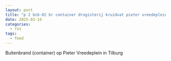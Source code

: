 ```yaml
---
layout: post
title: "p 2 bzb-02 br container drogisterij kruidvat pieter vreedeplein tilburg 209031"
date: 2025-03-15
categories: 
  - rss
tags: 
  - feed
---
```


Buitenbrand (container) op Pieter Vreedeplein in Tilburg
